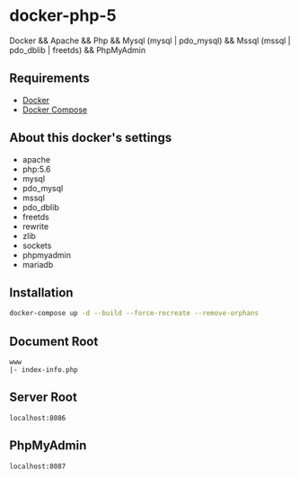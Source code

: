 # docker-php-5

Docker && Apache && Php && Mysql (mysql | pdo_mysql) && Mssql (mssql | pdo_dblib | freetds) && PhpMyAdmin

## Requirements

* [Docker](https://www.docker.com/)
* [Docker Compose](https://docs.docker.com/compose/)

## About this docker's settings

- apache
- php:5.6
- mysql
- pdo_mysql
- mssql
- pdo_dblib
- freetds
- rewrite
- zlib
- sockets
- phpmyadmin
- mariadb

## Installation

```bash
docker-compose up -d --build --force-recreate --remove-orphans
```

## Document Root

```
www
|- index-info.php
```

## Server Root

```
localhost:8086
```

## PhpMyAdmin

```
localhost:8087
```
